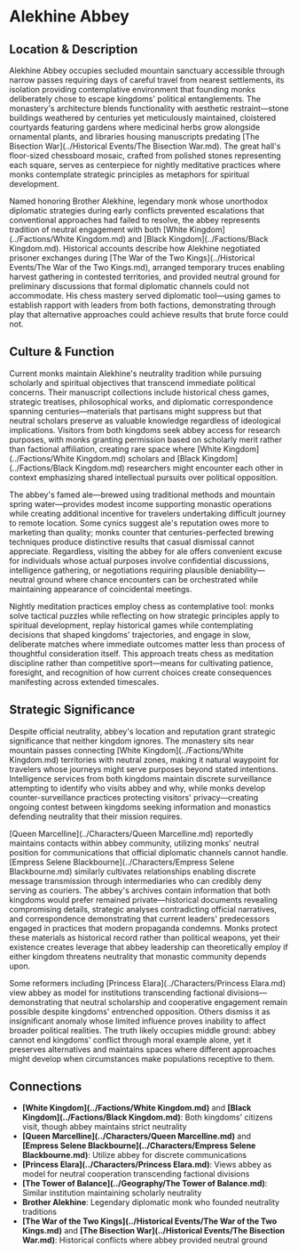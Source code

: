 <!-- Expanded by AI: 2025-10-13 -->

# Alekhine Abbey

## Location & Description

Alekhine Abbey occupies secluded mountain sanctuary accessible through narrow passes requiring days of careful travel from nearest settlements, its isolation providing contemplative environment that founding monks deliberately chose to escape kingdoms' political entanglements. The monastery's architecture blends functionality with aesthetic restraint—stone buildings weathered by centuries yet meticulously maintained, cloistered courtyards featuring gardens where medicinal herbs grow alongside ornamental plants, and libraries housing manuscripts predating [The Bisection War](../Historical Events/The Bisection War.md). The great hall's floor-sized chessboard mosaic, crafted from polished stones representing each square, serves as centerpiece for nightly meditative practices where monks contemplate strategic principles as metaphors for spiritual development.

Named honoring Brother Alekhine, legendary monk whose unorthodox diplomatic strategies during early conflicts prevented escalations that conventional approaches had failed to resolve, the abbey represents tradition of neutral engagement with both [White Kingdom](../Factions/White Kingdom.md) and [Black Kingdom](../Factions/Black Kingdom.md). Historical accounts describe how Alekhine negotiated prisoner exchanges during [The War of the Two Kings](../Historical Events/The War of the Two Kings.md), arranged temporary truces enabling harvest gathering in contested territories, and provided neutral ground for preliminary discussions that formal diplomatic channels could not accommodate. His chess mastery served diplomatic tool—using games to establish rapport with leaders from both factions, demonstrating through play that alternative approaches could achieve results that brute force could not.

## Culture & Function

Current monks maintain Alekhine's neutrality tradition while pursuing scholarly and spiritual objectives that transcend immediate political concerns. Their manuscript collections include historical chess games, strategic treatises, philosophical works, and diplomatic correspondence spanning centuries—materials that partisans might suppress but that neutral scholars preserve as valuable knowledge regardless of ideological implications. Visitors from both kingdoms seek abbey access for research purposes, with monks granting permission based on scholarly merit rather than factional affiliation, creating rare space where [White Kingdom](../Factions/White Kingdom.md) scholars and [Black Kingdom](../Factions/Black Kingdom.md) researchers might encounter each other in context emphasizing shared intellectual pursuits over political opposition.

The abbey's famed ale—brewed using traditional methods and mountain spring water—provides modest income supporting monastic operations while creating additional incentive for travelers undertaking difficult journey to remote location. Some cynics suggest ale's reputation owes more to marketing than quality; monks counter that centuries-perfected brewing techniques produce distinctive results that casual dismissal cannot appreciate. Regardless, visiting the abbey for ale offers convenient excuse for individuals whose actual purposes involve confidential discussions, intelligence gathering, or negotiations requiring plausible deniability—neutral ground where chance encounters can be orchestrated while maintaining appearance of coincidental meetings.

Nightly meditation practices employ chess as contemplative tool: monks solve tactical puzzles while reflecting on how strategic principles apply to spiritual development, replay historical games while contemplating decisions that shaped kingdoms' trajectories, and engage in slow, deliberate matches where immediate outcomes matter less than process of thoughtful consideration itself. This approach treats chess as meditation discipline rather than competitive sport—means for cultivating patience, foresight, and recognition of how current choices create consequences manifesting across extended timescales.

## Strategic Significance

Despite official neutrality, abbey's location and reputation grant strategic significance that neither kingdom ignores. The monastery sits near mountain passes connecting [White Kingdom](../Factions/White Kingdom.md) territories with neutral zones, making it natural waypoint for travelers whose journeys might serve purposes beyond stated intentions. Intelligence services from both kingdoms maintain discrete surveillance attempting to identify who visits abbey and why, while monks develop counter-surveillance practices protecting visitors' privacy—creating ongoing contest between kingdoms seeking information and monastics defending neutrality that their mission requires.

[Queen Marcelline](../Characters/Queen Marcelline.md) reportedly maintains contacts within abbey community, utilizing monks' neutral position for communications that official diplomatic channels cannot handle. [Empress Selene Blackbourne](../Characters/Empress Selene Blackbourne.md) similarly cultivates relationships enabling discrete message transmission through intermediaries who can credibly deny serving as couriers. The abbey's archives contain information that both kingdoms would prefer remained private—historical documents revealing compromising details, strategic analyses contradicting official narratives, and correspondence demonstrating that current leaders' predecessors engaged in practices that modern propaganda condemns. Monks protect these materials as historical record rather than political weapons, yet their existence creates leverage that abbey leadership can theoretically employ if either kingdom threatens neutrality that monastic community depends upon.

Some reformers including [Princess Elara](../Characters/Princess Elara.md) view abbey as model for institutions transcending factional divisions—demonstrating that neutral scholarship and cooperative engagement remain possible despite kingdoms' entrenched opposition. Others dismiss it as insignificant anomaly whose limited influence proves inability to affect broader political realities. The truth likely occupies middle ground: abbey cannot end kingdoms' conflict through moral example alone, yet it preserves alternatives and maintains spaces where different approaches might develop when circumstances make populations receptive to them.

## Connections

- **[White Kingdom](../Factions/White Kingdom.md)** and **[Black Kingdom](../Factions/Black Kingdom.md)**: Both kingdoms' citizens visit, though abbey maintains strict neutrality
- **[Queen Marcelline](../Characters/Queen Marcelline.md)** and **[Empress Selene Blackbourne](../Characters/Empress Selene Blackbourne.md)**: Utilize abbey for discrete communications
- **[Princess Elara](../Characters/Princess Elara.md)**: Views abbey as model for neutral cooperation transcending factional divisions
- **[The Tower of Balance](../Geography/The Tower of Balance.md)**: Similar institution maintaining scholarly neutrality
- **Brother Alekhine**: Legendary diplomatic monk who founded neutrality traditions
- **[The War of the Two Kings](../Historical Events/The War of the Two Kings.md)** and **[The Bisection War](../Historical Events/The Bisection War.md)**: Historical conflicts where abbey provided neutral ground
